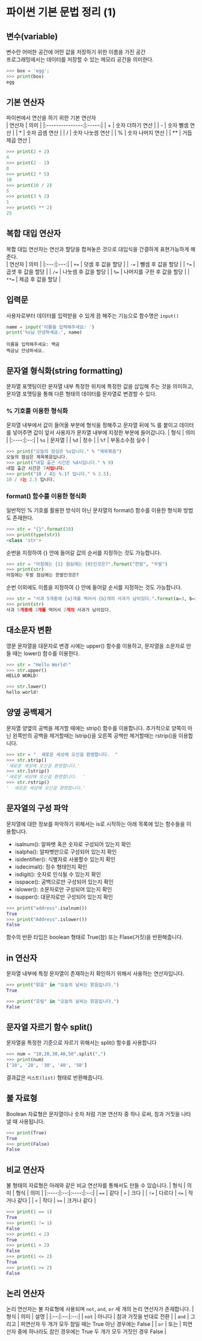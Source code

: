 # 파이썬 기본 문법 정리 (1)

## 변수(variable)
변수란 어떠한 공간에 어떤 값을 저장하기 위한 이름을 가진 공간</br>
프로그래밍에서는 데이터를 저장할 수 있는 메모리 공간을 의미한다.
```python
>>> box = 'egg';
>>> print(box)
egg
```

## 기본 연산자
파이썬에서 연산을 하기 위한 기본 연산자</br>
|       연산자       |  의미   |
|:---------------:|:-----:|
| + | 숫자 더하기 연산 |
| - | 숫자 뺄셈 연산 |
| * | 숫자 곱셈 연산 |
| / | 숫자 나눗셈 연산 |
| % | 숫자 나머지 연산 |
| ** | 거듭제곱 연산 |
```python
>>> print(2 + 2)
4
>>> print(2 - 2)
0
>>> print(2 * 5)
10
>>> print(10 / 2)
5
>>> print(3 % 2)
1
>>> print(5 ** 2)
25
```

## 복합 대입 연산자
복합 대입 연산자는 연산과 할당을 합쳐놓은 것으로 대입식을 간결하게 표현가능하게 해준다.</br>
| 연산자 | 의미 |
|:---:|:---:|
| `+=` | 덧셈 후 값을 할당 |
| `-=` | 뺄셈 후 값을 할당 |
| `*=` | 곱셋 후 값을 할당 |
| `/=` | 나눗셈 후 값을 할당 |
| `%=` | 나머지를 구한 후 값을 할당 |
| `**=` | 제곱 후 값을 할당 |

## 입력문
사용자로부터 데이터를 입력받을 수 있게 끔 해주는 기능으로 함수명은 `input()`
```python
name = input('이름을 입력해주세요: ')
print('%s님 안녕하세요.', name)
```
```shell
이름을 입력해주세요: 백곰
백곰님 안녕하세요.
```

## 문자열 형식화(string formatting)
문자열 포맷팅이란 문자열 내부 특정한 위치에 특정한 값을 삽입해 주는 것을 의미하고, 문자열 포맷팅을 통해 다른 형태의 데이터를 문자열로 변경할 수 있다.

### % 기호를 이용한 형식화
문자열 내부에서 값이 들어올 부분에 형식을 정해주고 문자열 뒤에 % 를 붙이고 데이터를 넣어주면 값이 앞서 사용자가 문자열 내부에 지정한 부분에 들어갑니다.
|  형식  | 의미 |
|:----:|:--:|
| `%s` | 문자열 |
| `%d` |  정수  |
| `%f` | 부동소수점 실수 |
```python
>>> print("오늘의 점심은 %s입니다." % "제육볶음")
오늘의 점심은 제육볶음입니다.
>>> print("내일 출근 시간은 %d시입니다." % 9)
내일 출근 시간은 7시입니다.
>>> print("10 / 4는 %.1f 입니다." % 2.5);
10 / 4는 2.5 입니다.
```

### format() 함수를 이용한 형식화
일반적인 % 기호를 활용한 방식이 아닌 문자열의 format() 함수를 이용한 형식화 방법도 존재한다.
```python
>>> str = "{}".format(10)
>>> print(type(str))
<class 'str'>
```
순번을 지정하여 {} 안에 들어갈 값의 순서를 지정하는 것도 가능합니다.
```python
>>> str = "아침에는 {1} 점심에는 {0}인것은?".format("한발", "두발")
>>> print(str)
아침에는 두발 점심에는 한발인것은?
```
순번 이외에도 이름을 지정하여 {} 안에 들어갈 순서를 지정하는 것도 가능합니다.
```python
>>> str = "사과 5개중에 {a}개를 먹어서 {b}개의 사과가 남이있다.".format(a=3, b=2)
>>> print(str)
사과 5개중에 3개를 먹어서 2개의 사과가 남이있다.
```

## 대소문자 변환
영문 문자열을 대문자로 변경 시에는 upper() 함수를 이용하고, 문자열을 소문자로 만들 때는 lower() 함수를 이용한다.
```python
>>> str = "Hello World!"
>>> str.upper()
HELLO WORLD!
```
```python
>>> str.lower()
hello world!
```

## 양옆 공백제거
문자열 양옆의 공백을 제거할 때에는 strip() 함수를 이용합니다. 추가적으로 양쪽이 아닌 
왼쪽만의 공백을 제거할때는 lstrip()을 오른쪽 공백만 제거할때는 rstrip()을 이용합니다.
```python
>>> str = "  새로운 세상에 오신걸 환영합니다.  "
>>> str.strip()
'새로운 세상에 오신걸 환영합니다.'
>>> str.lstrip()
'새로운 세상에 오신걸 환영합니다.  '
>>> str.rstrip()
'  새로운 세상에 오신걸 환영합니다.'
```

## 문자열의 구성 파악
문자열에 대한 정보를 파악하기 위해서는 is로 시작하는 아래 목록에 있는 함수들을 이용합니다.
- isalnum(): 알파벳 혹은 숫자로 구성되어 있는지 확인 
- isalpha(): 알파벳만으로 구성되어 있는지 확인
- isidentifier(): 식별자로 사용할수 있는지 확인
- isdecimal(): 정수 형태인지 확인
- isdigit(): 숫자로 인식될 수 있는지 확인
- isspace(): 공백으로만 구성되어 있는지 확인
- islower(): 소문자로만 구성되어 있는지 확인
- isupper(): 대문자로만 구성되어 있는지 확인
```python
>>> print("address".isalnum())
True
>>> print("Address".islower())
False
```
함수의 반환 타입은 boolean 형태로 True(참) 또는 Flase(거짓)을 반환해줍니다.

## in 연산자
문자열 내부에 특정 문자열이 존재하는지 확인하기 위해서 사용하는 연산자입니다.
```python
>>> print("맑음" in "오늘의 날씨는 맑음입니다.")
True
```
```python
>>> print("흐림" in "오늘의 날씨는 맑음입니다.")
False
```

## 문자열 자르기 함수 split()
문자열을 특정한 기준으로 자르기 위해서는 split() 함수를 사용합니다
```python
>>> num = "10,20,30,40,50".split(",")
>>> print(num)
['10', '20', '30', '40', '50']
```
결과값은 `리스트(list)` 형태로 반환해줍니다.

## 불 자료형
Boolean 자료형은 문자열이나 숫자 처럼 기본 연산자 중 하나 로써, 참과 거짓을 나타낼 때 사용됩니다.
```python
>>> print(True)
True
>>> print(False)
False
```

## 비교 연산자
불 형태의 자료형은 아래와 같은 비교 연산자를 통해서도 만들 수 있습니다.
|  형식  | 의미 |  형식  | 의미 |
|:----:|:--:|:----:|:--:|
| `==` | 같다  | `>` | 크다 |
| `!=` | 다르다 | `<=` | 작거나 같다 |
| `<`  | 작다  | `>=` | 크거나 같다 |
```python
>>> print(1 == 1)
True
>>> print(1 != 1)
False
>>> print(1 < 2)
True
>>> print(1 > 2)
False
>>> print(1 <= 2)
True
>>> print(1 >= 2)
False
```

## 논리 연산자
논리 연산자는 불 자료형에 사용되며 `not`, `and`, `or` 세 개의 논리 연산자가 존재합니다. 
| 형식 | 의미 | 설명 |
|:--:|:--:|:--:|
| `not` | 아니다 | 참과 거짓을 반대로 전환 |
| `and` | 그리고 | 피연산자 두 개가 모두 참일 때는 True 아닌 경우에는 False |
| `or` | 또는 | 피연산자 중에 하나라도 참인 경우에는 True 두 개가 모두 거짓인 경우 False |

<Comment />